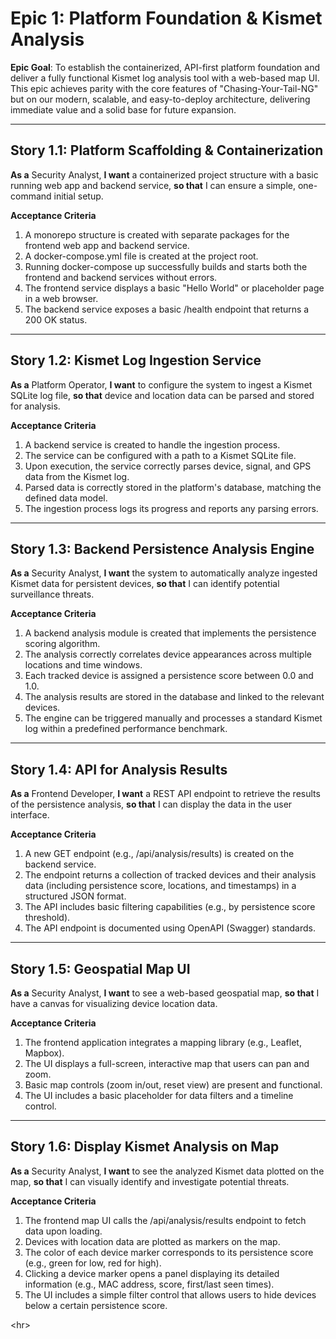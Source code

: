 # **Epic 1: Platform Foundation & Kismet Analysis**

**Epic Goal**: To establish the containerized, API-first platform foundation and deliver a fully functional Kismet log analysis tool with a web-based map UI. This epic achieves parity with the core features of "Chasing-Your-Tail-NG" but on our modern, scalable, and easy-to-deploy architecture, delivering immediate value and a solid base for future expansion.

---

## **Story 1.1: Platform Scaffolding & Containerization**

**As a** Security Analyst, **I want** a containerized project structure with a basic running web app and backend service, **so that** I can ensure a simple, one-command initial setup.

**Acceptance Criteria**

1. A monorepo structure is created with separate packages for the frontend web app and backend service.  
2. A docker-compose.yml file is created at the project root.  
3. Running docker-compose up successfully builds and starts both the frontend and backend services without errors.  
4. The frontend service displays a basic "Hello World" or placeholder page in a web browser.  
5. The backend service exposes a basic /health endpoint that returns a 200 OK status.

---

## **Story 1.2: Kismet Log Ingestion Service**

**As a** Platform Operator, **I want** to configure the system to ingest a Kismet SQLite log file, **so that** device and location data can be parsed and stored for analysis.

**Acceptance Criteria**

1. A backend service is created to handle the ingestion process.  
2. The service can be configured with a path to a Kismet SQLite file.  
3. Upon execution, the service correctly parses device, signal, and GPS data from the Kismet log.  
4. Parsed data is correctly stored in the platform's database, matching the defined data model.  
5. The ingestion process logs its progress and reports any parsing errors.

---

## **Story 1.3: Backend Persistence Analysis Engine**

**As a** Security Analyst, **I want** the system to automatically analyze ingested Kismet data for persistent devices, **so that** I can identify potential surveillance threats.

**Acceptance Criteria**

1. A backend analysis module is created that implements the persistence scoring algorithm.  
2. The analysis correctly correlates device appearances across multiple locations and time windows.  
3. Each tracked device is assigned a persistence score between 0.0 and 1.0.  
4. The analysis results are stored in the database and linked to the relevant devices.  
5. The engine can be triggered manually and processes a standard Kismet log within a predefined performance benchmark.

---

## **Story 1.4: API for Analysis Results**

**As a** Frontend Developer, **I want** a REST API endpoint to retrieve the results of the persistence analysis, **so that** I can display the data in the user interface.

**Acceptance Criteria**

1. A new GET endpoint (e.g., /api/analysis/results) is created on the backend service.  
2. The endpoint returns a collection of tracked devices and their analysis data (including persistence score, locations, and timestamps) in a structured JSON format.  
3. The API includes basic filtering capabilities (e.g., by persistence score threshold).  
4. The API endpoint is documented using OpenAPI (Swagger) standards.

---

## **Story 1.5: Geospatial Map UI**

**As a** Security Analyst, **I want** to see a web-based geospatial map, **so that** I have a canvas for visualizing device location data.

**Acceptance Criteria**

1. The frontend application integrates a mapping library (e.g., Leaflet, Mapbox).  
2. The UI displays a full-screen, interactive map that users can pan and zoom.  
3. Basic map controls (zoom in/out, reset view) are present and functional.  
4. The UI includes a basic placeholder for data filters and a timeline control.

---

## **Story 1.6: Display Kismet Analysis on Map**

**As a** Security Analyst, **I want** to see the analyzed Kismet data plotted on the map, **so that** I can visually identify and investigate potential threats.

**Acceptance Criteria**

1. The frontend map UI calls the /api/analysis/results endpoint to fetch data upon loading.  
2. Devices with location data are plotted as markers on the map.  
3. The color of each device marker corresponds to its persistence score (e.g., green for low, red for high).  
4. Clicking a device marker opens a panel displaying its detailed information (e.g., MAC address, score, first/last seen times).  
5. The UI includes a simple filter control that allows users to hide devices below a certain persistence score.

\<hr\>
